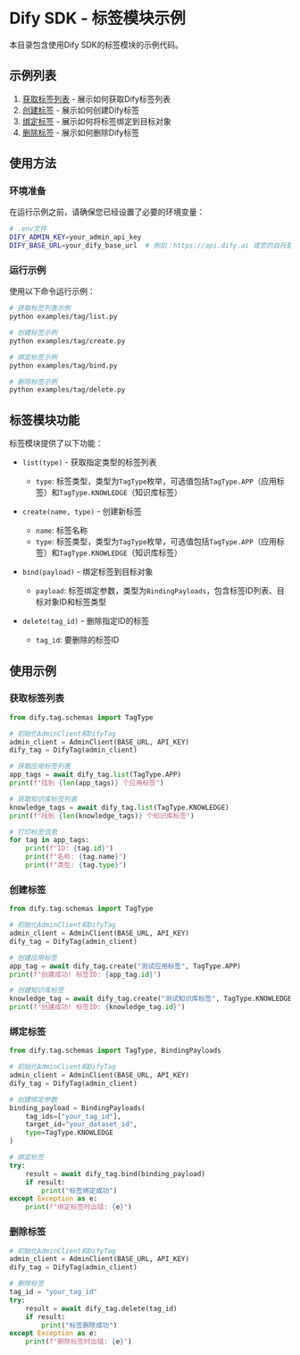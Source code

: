# Dify SDK - 标签模块示例

本目录包含使用Dify SDK的标签模块的示例代码。

## 示例列表

1. [获取标签列表](./list.py) - 展示如何获取Dify标签列表
2. [创建标签](./create.py) - 展示如何创建Dify标签
3. [绑定标签](./bind.py) - 展示如何将标签绑定到目标对象
4. [删除标签](./delete.py) - 展示如何删除Dify标签

## 使用方法

### 环境准备

在运行示例之前，请确保您已经设置了必要的环境变量：

```bash
# .env文件
DIFY_ADMIN_KEY=your_admin_api_key
DIFY_BASE_URL=your_dify_base_url  # 例如：https://api.dify.ai 或您的自托管URL
```

### 运行示例

使用以下命令运行示例：

```bash
# 获取标签列表示例
python examples/tag/list.py

# 创建标签示例
python examples/tag/create.py

# 绑定标签示例
python examples/tag/bind.py

# 删除标签示例
python examples/tag/delete.py
```

## 标签模块功能

标签模块提供了以下功能：

- `list(type)` - 获取指定类型的标签列表
  - `type`: 标签类型，类型为`TagType`枚举，可选值包括`TagType.APP`（应用标签）和`TagType.KNOWLEDGE`（知识库标签）

- `create(name, type)` - 创建新标签
  - `name`: 标签名称
  - `type`: 标签类型，类型为`TagType`枚举，可选值包括`TagType.APP`（应用标签）和`TagType.KNOWLEDGE`（知识库标签）

- `bind(payload)` - 绑定标签到目标对象
  - `payload`: 标签绑定参数，类型为`BindingPayloads`，包含标签ID列表、目标对象ID和标签类型

- `delete(tag_id)` - 删除指定ID的标签
  - `tag_id`: 要删除的标签ID

## 使用示例

### 获取标签列表

```python
from dify.tag.schemas import TagType

# 初始化AdminClient和DifyTag
admin_client = AdminClient(BASE_URL, API_KEY)
dify_tag = DifyTag(admin_client)

# 获取应用标签列表
app_tags = await dify_tag.list(TagType.APP)
print(f"找到 {len(app_tags)} 个应用标签")

# 获取知识库标签列表
knowledge_tags = await dify_tag.list(TagType.KNOWLEDGE)
print(f"找到 {len(knowledge_tags)} 个知识库标签")

# 打印标签信息
for tag in app_tags:
    print(f"ID: {tag.id}")
    print(f"名称: {tag.name}")
    print(f"类型: {tag.type}")
```

### 创建标签

```python
from dify.tag.schemas import TagType

# 初始化AdminClient和DifyTag
admin_client = AdminClient(BASE_URL, API_KEY)
dify_tag = DifyTag(admin_client)

# 创建应用标签
app_tag = await dify_tag.create("测试应用标签", TagType.APP)
print(f"创建成功! 标签ID: {app_tag.id}")

# 创建知识库标签
knowledge_tag = await dify_tag.create("测试知识库标签", TagType.KNOWLEDGE)
print(f"创建成功! 标签ID: {knowledge_tag.id}")
```

### 绑定标签

```python
from dify.tag.schemas import TagType, BindingPayloads

# 初始化AdminClient和DifyTag
admin_client = AdminClient(BASE_URL, API_KEY)
dify_tag = DifyTag(admin_client)

# 创建绑定参数
binding_payload = BindingPayloads(
    tag_ids=["your_tag_id"],
    target_id="your_dataset_id",
    type=TagType.KNOWLEDGE
)

# 绑定标签
try:
    result = await dify_tag.bind(binding_payload)
    if result:
        print("标签绑定成功")
except Exception as e:
    print(f"绑定标签时出错: {e}")
```

### 删除标签

```python
# 初始化AdminClient和DifyTag
admin_client = AdminClient(BASE_URL, API_KEY)
dify_tag = DifyTag(admin_client)

# 删除标签
tag_id = "your_tag_id"
try:
    result = await dify_tag.delete(tag_id)
    if result:
        print("标签删除成功")
except Exception as e:
    print(f"删除标签时出错: {e}") 